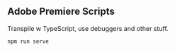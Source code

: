 ## Adobe Premiere Scripts

Transpile w TypeScript, use debuggers and other stuff.

```
npm run serve
```

